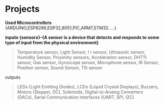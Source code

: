 # Projects


**Used Microcontrollers** {ARDUINO,ESP8266,ESP32,8051,PIC,ARM7,STM32.....}


**inputs {sensors}-{A sensor is a device that detects and responds to some type of input from the physical environment}**
>Temperature sensor,
>Light Sensor,
>I r sensor,
>Ultrasonic sensor,
>Humidity Sensor,
>Proximity sensors,
>Acceleration sensor,
>DHT11 sensor,
>Gas sensor,
>Gyroscope sensor,
>Microphone sensor,
>IR Sensor,
>Position sensor,
>Sound Sensor,
>Tilt sensor

outputs   
>LEDs (Light Emitting Diodes),
> LCDs (Liquid Crystal Displays),
>Buzzers,
>Motors (Stepper, DC),
> Solenoids,
>Digital-to-Analog Converters (DACs),
>Serial Communication Interfaces (UART, SPI, I2C)
